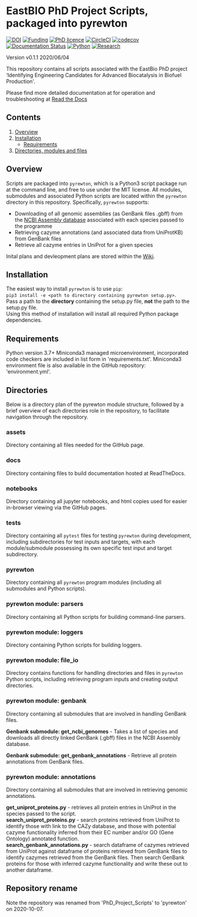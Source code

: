 # EastBIO PhD Project Scripts, packaged into pyrewton

[![DOI](https://zenodo.org/badge/243783792.svg)](https://zenodo.org/badge/latestdoi/243783792)
[![Funding](https://img.shields.io/badge/Funding-EASTBio-blue)](http://www.eastscotbiodtp.ac.uk/)
[![PhD licence](https://img.shields.io/badge/Licence-MIT-green)](https://github.com/HobnobMancer/PhD_Project_Scripts/blob/master/LICENSE)
[![CircleCI](https://circleci.com/gh/HobnobMancer/pyrewton.svg?style=shield)](https://circleci.com/gh/HobnobMancer/PhD_Project_Scripts)
[![codecov](https://codecov.io/gh/HobnobMancer/PhD_Project_Scripts/branch/master/graph/badge.svg)](https://codecov.io/gh/HobnobMancer/PhD_Project_Scripts)
[![Documentation Status](https://readthedocs.org/projects/pyrewton/badge/?version=latest)](https://pyrewton.readthedocs.io/en/latest/?badge=latest)
[![Python](https://img.shields.io/badge/Python-v3.7.---orange)](https://www.python.org/about/)
[![Research](https://img.shields.io/badge/Bioinformatics-Protein%20Engineering-ff69b4)](http://www.eastscotbiodtp.ac.uk/eastbio-student-cohort-2019)

Version v0.1.1 2020/06/04

This repository contains all scripts associated with the EastBio PhD project ‘Identifying Engineering Candidates for Advanced Biocatalysis in Biofuel Production'.

Please find more detailed documentation at for operation and troubleshooting at [Read the Docs](https://phd-project-scripts.readthedocs.io/en/latest/)

## Contents

1. [Overview](#Overview)
2. [Installation](#Installation)
    - [Requirements](#Requirements)
3. [Directories, modules and files](#Directories)

## Overview

Scripts are packaged into `pyrewton`, which is a Python3 script package run at the command line, and free to use under the MIT license. All modules, submodules and associated Python scripts are located within the `pyrewton` directory in this repository. Specifically, `pyrewton` supports:

- Downloading of all genomic assemblies (as GenBank files .gbff) from the [NCBI Assembly database](https://www.ncbi.nlm.nih.gov/assembly)
associated with each species passed to the programme
- Retrieving cazyme annotations (and associated data from UniProtKB) from GenBank files
- Retrieve all cazyme entries in UniProt for a given species

Inital plans and devleopment plans are stored within the [Wiki](https://github.com/HobnobMancer/PhD_Project_Scripts/wiki).

## Installation

The easiest way to install `pyrewton` is to use `pip`:  
`pip3 install -e <path to directory containing pyrewton setup.py>`.  
Pass a path to the **directory** containing the setup.py file, **not** the path to the setup.py file.  
Using this method of installation will install all required Python package dependencies.

## Requirements

Python version 3.7+
Miniconda3 managed microenvironment, incorporated code checkers are included in list form in 'requirements.txt'.
Miniconda3 environment file is also available in the GitHub repository: 'environment.yml'.

## Directories

Below is a directory plan of the pyrewton module structure, followed by a brief overview of each directories role in the repository, to facilitate navigation through the repository.

### assets

Directory containing all files needed for the GitHub page.

### docs

Directory containing files to build documentation hosted at ReadTheDocs.

### notebooks

Directory containing all jupyter notebooks, and html copies used for easier in-browser viewing via the GitHub pages.

### tests

Directory containing all `pytest` files for testing `pyrewton` during development, including subdirectories for test inputs and targets, with each module/submodule possessing its own specific test input and target subdirectory.

### pyrewton

Directory containing all `pyrewton` program modules (including all submodules and Python scripts).

### pyrewton module: parsers

Directory containing all Python scripts for building command-line parsers.

### pyrewton module: loggers

Directory containing Python scripts for building loggers.

### pyrewton module: file_io

Directory contains functions for handling directories and files in `pyrewton` Python scripts, including retrieving program inputs and creating output directories.

### pyrewton module: genbank

Directory containing all submodules that are involved in handling GenBank files.

**Genbank submodule: get_ncbi_genomes** - Takes a list of species and downloads all directly linked GenBank (.gbff) files in the NCBI Assembly database.

**Genbank submodule: get_genbank_annotations** - Retrieve all protein annotations from GenBank files.

### pyrewton module: annotations

Directory containing all submodules that are involved in retrieving genomic annotations.

**get_uniprot_proteins.py** - retrieves all protein entries in UniProt in the species passed to the script.  
**search_uniprot_proteins.py** - search proteins retrieved from UniProt to identify those with link to the CAZy database, and those with potential cazyme functionality inferred from their EC number and/or GO (Gene Ontology) annotated function.  
**search_genbank_annotations.py** - search dataframe of cazymes retrieved from UniProt against dataframe of proteins retrieved from GenBank files to identify cazymes retrieved from the GenBank files. Then search GenBank proteins for those with inferred cazyme functionality and write these out to another dataframe.

## Repository rename

Note the repository was renamed from 'PhD_Project_Scripts' to 'pyrewton' on 2020-10-07.
